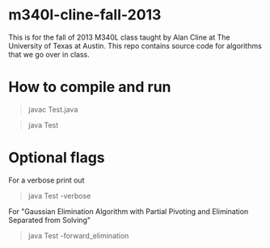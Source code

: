m340l-cline-fall-2013
=====================

This is for the fall of 2013 M340L class taught by Alan Cline at The University of Texas at Austin. This repo contains source code for algorithms that we go over in class.

How to compile and run
======================

> javac Test.java

> java Test

Optional flags
==============

For a verbose print out
> java Test -verbose

For "Gaussian Elimination Algorithm with Partial Pivoting and Elimination Separated from Solving"
> java Test -forward_elimination
